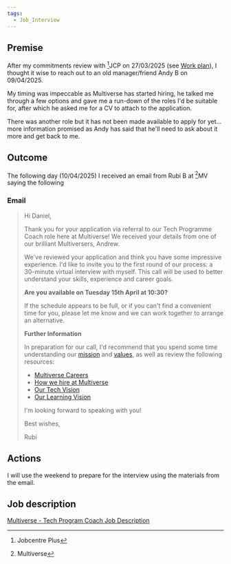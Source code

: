 ```yaml
---
tags:
  - Job_Interview
---
```

## Premise
After my commitments review with [^1]JCP on 27/03/2025 (see [Work plan](../Commitments/Work%20plan.md)), I thought it wise to reach out to an old manager/friend Andy B on 09/04/2025. 

My timing was impeccable as Multiverse has started hiring, he talked me through a few options and gave me a run-down of the roles I'd be suitable for, after which he asked me for a CV to attach to the application. 

There was another role but it has not been made available to apply for yet... more information promised as Andy has said that he'll need to ask about it more and get back to me.
## Outcome
The following day (10/04/2025) I received an email from Rubi B at [^2]MV saying the following
### Email

> Hi Daniel,
> 
> Thank you for your application via referral to our Tech Programme Coach role here at Multiverse! We received your details from one of our brilliant Multiversers, Andrew.
> 
> We've reviewed your application and think you have some impressive experience. I'd like to invite you to the first round of our process: a 30-minute virtual interview with myself. This call will be used to better understand your skills, experience and career goals.
> 
> **Are you available on Tuesday 15th April at 10:30?**
> 
> If the schedule appears to be full, or if you can't find a convenient time for you, please let me know and we can work together to arrange an alternative.
> 
> **Further Information**
> 
> In preparation for our call, I'd recommend that you spend some time understanding our [mission](https://www.multiverse.io/en-GB/about) and [values](https://www.multiverse.io/en-GB/blog/our-multiverse-values), as well as review the following resources:
> 
> - [Multiverse Careers](https://www.multiverse.io/en-GB/careers)
> - [How we hire at Multiverse](https://youtu.be/M5GlmYY-S8U?si=zP1dtOojGUZN65kn)
> - [Our Tech Vision](https://www.youtube.com/watch?v=80tsGkqmfbE)
> - [Our Learning Vision](https://www.youtube.com/watch?v=-vfVSpO3GQI)
> 
> I'm looking forward to speaking with you!
> 
> Best wishes,
> 
> Rubi


## Actions
I will use the weekend to prepare for the interview using the materials from the email.

## Job description
[Multiverse - Tech Program Coach Job Description](Job%20Descriptions/Multiverse%20-%20Tech%20Program%20Coach%20Job%20Description.md)

[^1]: Jobcentre Plus

[^2]: Multiverse
